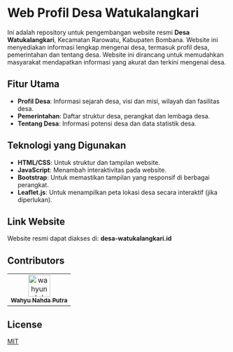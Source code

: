 # Web Profil Desa Watukalangkari

Ini adalah repository untuk pengembangan website resmi **Desa Watukalangkari**, Kecamatan Rarowatu, Kabupaten Bombana. Website ini menyediakan informasi lengkap mengenai desa, termasuk profil desa, pemerintahan dan tentang desa. Website ini dirancang untuk memudahkan masyarakat mendapatkan informasi yang akurat dan terkini mengenai desa.

## Fitur Utama
- **Profil Desa**: Informasi sejarah desa, visi dan misi, wilayah dan fasilitas desa.
- **Pemerintahan**: Daftar struktur desa, perangkat dan lembaga desa.
- **Tentang Desa**: Informasi potensi desa dan data statistik desa.

## Teknologi yang Digunakan
- **HTML/CSS**: Untuk struktur dan tampilan website.
- **JavaScript**: Menambah interaktivitas pada website.
- **Bootstrap**: Untuk memastikan tampilan yang responsif di berbagai perangkat.
- **Leaflet.js**: Untuk menampilkan peta lokasi desa secara interaktif (jika diperlukan).
  
## Link Website

Website resmi dapat diakses di: **desa-watukalangkari.id**

## Contributors

<table>
  <tr>
    <td align="center">
      <a href="https://github.com/wahyunahdaputra">
        <img src="https://github.com/wahyunahdaputra.png" width="50px;" alt="wahyunahdaputra"/>
        <br />
        <sub><b>Wahyu Nahda Putra</b></sub>
      </a>
    </td>
  </tr>
</table>

## License

[MIT](https://choosealicense.com/licenses/mit/)
